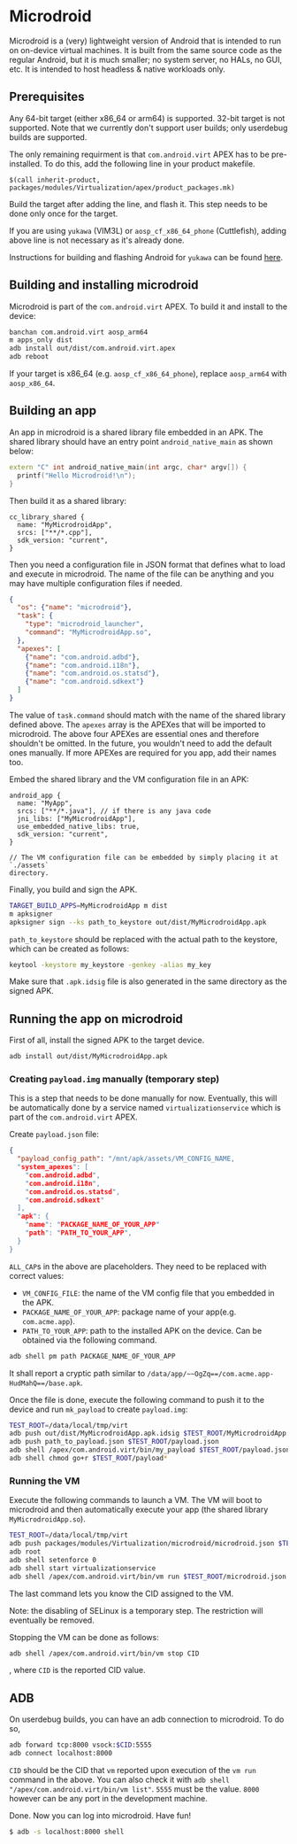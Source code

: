 # Microdroid

Microdroid is a (very) lightweight version of Android that is intended to run on
on-device virtual machines. It is built from the same source code as the regular
Android, but it is much smaller; no system server, no HALs, no GUI, etc. It is
intended to host headless & native workloads only.

## Prerequisites

Any 64-bit target (either x86_64 or arm64) is supported. 32-bit target is not
supported. Note that we currently don't support user builds; only userdebug
builds are supported.

The only remaining requirment is that `com.android.virt` APEX has to be
pre-installed. To do this, add the following line in your product makefile.

```make
$(call inherit-product, packages/modules/Virtualization/apex/product_packages.mk)
```

Build the target after adding the line, and flash it. This step needs to be done
only once for the target.

If you are using `yukawa` (VIM3L) or `aosp_cf_x86_64_phone` (Cuttlefish), adding
above line is not necessary as it's already done.

Instructions for building and flashing Android for `yukawa` can be found
[here](../docs/getting_started/yukawa.md).

## Building and installing microdroid

Microdroid is part of the `com.android.virt` APEX. To build it and install to
the device:

```sh
banchan com.android.virt aosp_arm64
m apps_only dist
adb install out/dist/com.android.virt.apex
adb reboot
```

If your target is x86_64 (e.g. `aosp_cf_x86_64_phone`), replace `aosp_arm64`
with `aosp_x86_64`.

## Building an app

An app in microdroid is a shared library file embedded in an APK. The shared
library should have an entry point `android_native_main` as shown below:

```C++
extern "C" int android_native_main(int argc, char* argv[]) {
  printf("Hello Microdroid!\n");
}
```

Then build it as a shared library:

```
cc_library_shared {
  name: "MyMicrodroidApp",
  srcs: ["**/*.cpp"],
  sdk_version: "current",
}
```

Then you need a configuration file in JSON format that defines what to load and
execute in microdroid. The name of the file can be anything and you may have
multiple configuration files if needed.

```json
{
  "os": {"name": "microdroid"},
  "task": {
    "type": "microdroid_launcher",
    "command": "MyMicrodroidApp.so",
  },
  "apexes": [
    {"name": "com.android.adbd"},
    {"name": "com.android.i18n"},
    {"name": "com.android.os.statsd"},
    {"name": "com.android.sdkext"}
  ]
}
```

The value of `task.command` should match with the name of the shared library
defined above. The `apexes` array is the APEXes that will be imported to
microdroid. The above four APEXes are essential ones and therefore shouldn't be
omitted. In the future, you wouldn't need to add the default ones manually. If
more APEXes are required for you app, add their names too.

Embed the shared library and the VM configuration file in an APK:

```
android_app {
  name: "MyApp",
  srcs: ["**/*.java"], // if there is any java code
  jni_libs: ["MyMicrodroidApp"],
  use_embedded_native_libs: true,
  sdk_version: "current",
}

// The VM configuration file can be embedded by simply placing it at `./assets`
directory.
```

Finally, you build and sign the APK.

```sh
TARGET_BUILD_APPS=MyMicrodroidApp m dist
m apksigner
apksigner sign --ks path_to_keystore out/dist/MyMicrodroidApp.apk
```

`path_to_keystore` should be replaced with the actual path to the keystore,
which can be created as follows:

```sh
keytool -keystore my_keystore -genkey -alias my_key
```

Make sure that `.apk.idsig` file is also generated in the same directory as the
signed APK.

## Running the app on microdroid

First of all, install the signed APK to the target device.

```sh
adb install out/dist/MyMicrodroidApp.apk
```

### Creating `payload.img` manually (temporary step)

This is a step that needs to be done manually for now. Eventually, this will be
automatically done by a service named `virtualizationservice` which is part of
the `com.android.virt` APEX.

Create `payload.json` file:

```json
{
  "payload_config_path": "/mnt/apk/assets/VM_CONFIG_NAME,
  "system_apexes": [
    "com.android.adbd",
    "com.android.i18n",
    "com.android.os.statsd",
    "com.android.sdkext"
  ],
  "apk": {
    "name": "PACKAGE_NAME_OF_YOUR_APP"
    "path": "PATH_TO_YOUR_APP",
  }
}
```

`ALL_CAP`s in the above are placeholders. They need to be replaced with correct
values:

* `VM_CONFIG_FILE`: the name of the VM config file that you embedded in the APK.
* `PACKAGE_NAME_OF_YOUR_APP`: package name of your app(e.g. `com.acme.app`).
* `PATH_TO_YOUR_APP`: path to the installed APK on the device. Can be obtained
  via the following command.

```sh
adb shell pm path PACKAGE_NAME_OF_YOUR_APP
```

It shall report a cryptic path similar to
`/data/app/~~OgZq==/com.acme.app-HudMahQ==/base.apk`.

Once the file is done, execute the following command to push it to the device
and run `mk_payload` to create `payload.img`:

```sh
TEST_ROOT=/data/local/tmp/virt
adb push out/dist/MyMicrodroidApp.apk.idsig $TEST_ROOT/MyMicrodroidApp.apk.idsig
adb push path_to_payload.json $TEST_ROOT/payload.json
adb shell /apex/com.android.virt/bin/my_payload $TEST_ROOT/payload.json $TEST_ROOT/payload.img
adb shell chmod go+r $TEST_ROOT/payload*
```

### Running the VM

Execute the following commands to launch a VM. The VM will boot to microdroid
and then automatically execute your app (the shared library
`MyMicrodroidApp.so`).

```sh
TEST_ROOT=/data/local/tmp/virt
adb push packages/modules/Virtualization/microdroid/microdroid.json $TEST_ROOT/microdroid.json
adb root
adb shell setenforce 0
adb shell start virtualizationservice
adb shell /apex/com.android.virt/bin/vm run $TEST_ROOT/microdroid.json
```

The last command lets you know the CID assigned to the VM.

Note: the disabling of SELinux is a temporary step. The restriction will
eventually be removed.

Stopping the VM can be done as follows:

```sh
adb shell /apex/com.android.virt/bin/vm stop CID
```

, where `CID` is the reported CID value.

## ADB

On userdebug builds, you can have an adb connection to microdroid. To do so,

```sh
adb forward tcp:8000 vsock:$CID:5555
adb connect localhost:8000
```

`CID` should be the CID that `vm` reported upon execution of the `vm run`
command in the above. You can also check it with `adb shell
"/apex/com.android.virt/bin/vm list"`. `5555` must be
the value. `8000` however can be any port in the development machine.

Done. Now you can log into microdroid. Have fun!

```sh
$ adb -s localhost:8000 shell
```
